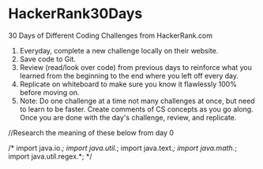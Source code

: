 # HackerRank30Days
30 Days of Different Coding Challenges from HackerRank.com
1) Everyday, complete a new challenge locally on their website.
2) Save code to Git.
3) Review (read/look over code) from previous days to reinforce what you learned from the beginning to the end where you left off every day.
4) Replicate on whiteboard to make sure you know it flawlessly 100% before moving on.
5) Note: Do one challenge at a time not many challenges at once, but need to learn to be faster. Create comments of CS concepts as you go along. Once you are done with the day's challenge, review, and replicate.

//Research the meaning of these below from day 0

/*
import java.io.*;
import java.util.*;
import java.text.*;
import java.math.*;
import java.util.regex.*;
*/
